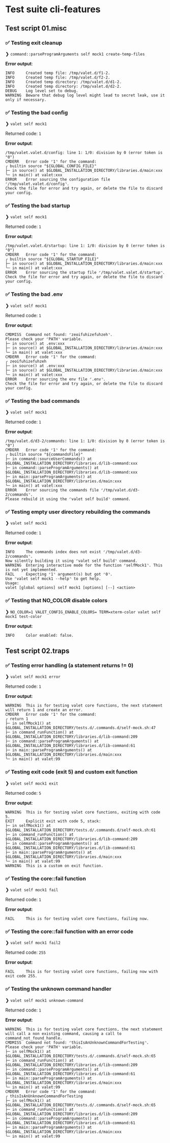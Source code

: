 # Test suite cli-features

## Test script 01.misc

### ✅ Testing exit cleanup

❯ `command::parseProgramArguments self mock1 create-temp-files`

**Error output**:

```text
INFO     Created temp file: /tmp/valet.d/f1-2.
INFO     Created temp file: /tmp/valet.d/f2-2.
INFO     Created temp directory: /tmp/valet.d/d1-2.
INFO     Created temp directory: /tmp/valet.d/d2-2.
DEBUG    Log level set to debug.
WARNING  Beware that debug log level might lead to secret leak, use it only if necessary.
```

### ✅ Testing the bad config

❯ `valet self mock1`

Returned code: `1`

**Error output**:

```text
/tmp/valet.valet.d/config: line 1: 1/0: division by 0 (error token is "0")
CMDERR   Error code ⌜1⌝ for the command:
╭ builtin source "${GLOBAL_CONFIG_FILE}"
├─ in source() at $GLOBAL_INSTALLATION_DIRECTORY/libraries.d/main:xxx
╰─ in main() at valet:xxx
ERROR    Error sourcing the configuration file ⌜/tmp/valet.valet.d/config⌝.
Check the file for error and try again, or delete the file to discard your config.
```

### ✅ Testing the bad startup

❯ `valet self mock1`

Returned code: `1`

**Error output**:

```text
/tmp/valet.valet.d/startup: line 1: 1/0: division by 0 (error token is "0")
CMDERR   Error code ⌜1⌝ for the command:
╭ builtin source "${GLOBAL_STARTUP_FILE}"
├─ in source() at $GLOBAL_INSTALLATION_DIRECTORY/libraries.d/main:xxx
╰─ in main() at valet:xxx
ERROR    Error sourcing the startup file ⌜/tmp/valet.valet.d/startup⌝.
Check the file for error and try again, or delete the file to discard your config.
```

### ✅ Testing the bad .env

❯ `valet self mock1`

Returned code: `1`

**Error output**:

```text
CMDMISS  Command not found: ⌜zeoifuhizefuhzeh⌝.
Please check your ⌜PATH⌝ variable.
├─ in source() at .env:xxx
├─ in source() at $GLOBAL_INSTALLATION_DIRECTORY/libraries.d/main:xxx
╰─ in main() at valet:xxx
CMDERR   Error code ⌜1⌝ for the command:
╭ zeoifuhizefuhzeh
├─ in source() at .env:xxx
├─ in source() at $GLOBAL_INSTALLATION_DIRECTORY/libraries.d/main:xxx
╰─ in main() at valet:xxx
ERROR    Error sourcing the env file ⌜.env⌝.
Check the file for error and try again, or delete the file to discard your config.
```

### ✅ Testing the bad commands

❯ `valet self mock1`

Returned code: `1`

**Error output**:

```text
/tmp/valet.d/d3-2/commands: line 1: 1/0: division by 0 (error token is "0")
CMDERR   Error code ⌜1⌝ for the command:
╭ builtin source "${commandsFile}"
├─ in command::sourceUserCommands() at $GLOBAL_INSTALLATION_DIRECTORY/libraries.d/lib-command:xxx
├─ in command::parseProgramArguments() at $GLOBAL_INSTALLATION_DIRECTORY/libraries.d/lib-command:xxx
├─ in main::parseProgramArguments() at $GLOBAL_INSTALLATION_DIRECTORY/libraries.d/main:xxx
╰─ in main() at valet:xxx
ERROR    Error sourcing the commands file ⌜/tmp/valet.d/d3-2/commands⌝.
Please rebuild it using the ⌜valet self build⌝ command.
```

### ✅ Testing empty user directory rebuilding the commands

❯ `valet self mock1`

Returned code: `1`

**Error output**:

```text
INFO     The commands index does not exist ⌜/tmp/valet.d/d3-2/commands⌝.
Now silently building it using ⌜valet self build⌝ command.
WARNING  Entering interactive mode for the function ⌜selfMock1⌝. This is not yet implemented.
FAIL     Expecting ⌜1⌝ argument(s) but got ⌜0⌝.
Use ⌜valet self mock1 --help⌝ to get help.
Usage:
valet [global options] self mock1 [options] [--] <action>
```

### ✅ Testing that NO_COLOR disable colors

❯ `NO_COLOR=1 VALET_CONFIG_ENABLE_COLORS= TERM=xterm-color valet self mock1 test-color`

**Error output**:

```text
INFO     Color enabled: false.
```

## Test script 02.traps

### ✅ Testing error handling (a statement returns != 0)

❯ `valet self mock1 error`

Returned code: `1`

**Error output**:

```text
WARNING  This is for testing valet core functions, the next statement will return 1 and create an error.
CMDERR   Error code ⌜1⌝ for the command:
╭ return 1
├─ in selfMock1() at $GLOBAL_INSTALLATION_DIRECTORY/tests.d/.commands.d/self-mock.sh:47
├─ in command_runFunction() at $GLOBAL_INSTALLATION_DIRECTORY/libraries.d/lib-command:209
├─ in command::parseProgramArguments() at $GLOBAL_INSTALLATION_DIRECTORY/libraries.d/lib-command:61
├─ in main::parseProgramArguments() at $GLOBAL_INSTALLATION_DIRECTORY/libraries.d/main:xxx
╰─ in main() at valet:99
```

### ✅ Testing exit code (exit 5) and custom exit function

❯ `valet self mock1 exit`

Returned code: `5`

**Error output**:

```text
WARNING  This is for testing valet core functions, exiting with code 5.
EXIT     Explicit exit with code 5, stack:
├─ in selfMock1() at $GLOBAL_INSTALLATION_DIRECTORY/tests.d/.commands.d/self-mock.sh:61
├─ in command_runFunction() at $GLOBAL_INSTALLATION_DIRECTORY/libraries.d/lib-command:209
├─ in command::parseProgramArguments() at $GLOBAL_INSTALLATION_DIRECTORY/libraries.d/lib-command:61
├─ in main::parseProgramArguments() at $GLOBAL_INSTALLATION_DIRECTORY/libraries.d/main:xxx
╰─ in main() at valet:99
WARNING  This is a custom on exit function.
```

### ✅ Testing the core::fail function

❯ `valet self mock1 fail`

Returned code: `1`

**Error output**:

```text
FAIL     This is for testing valet core functions, failing now.
```

### ✅ Testing the core::fail function with an error code

❯ `valet self mock1 fail2`

Returned code: `255`

**Error output**:

```text
FAIL     This is for testing valet core functions, failing now with exit code 255.
```

### ✅ Testing the unknown command handler

❯ `valet self mock1 unknown-command`

Returned code: `1`

**Error output**:

```text
WARNING  This is for testing valet core functions, the next statement will call a non existing command, causing a call to command_not_found_handle.
CMDMISS  Command not found: ⌜thisIsAnUnknownCommandForTesting⌝.
Please check your ⌜PATH⌝ variable.
├─ in selfMock1() at $GLOBAL_INSTALLATION_DIRECTORY/tests.d/.commands.d/self-mock.sh:65
├─ in command_runFunction() at $GLOBAL_INSTALLATION_DIRECTORY/libraries.d/lib-command:209
├─ in command::parseProgramArguments() at $GLOBAL_INSTALLATION_DIRECTORY/libraries.d/lib-command:61
├─ in main::parseProgramArguments() at $GLOBAL_INSTALLATION_DIRECTORY/libraries.d/main:xxx
╰─ in main() at valet:99
CMDERR   Error code ⌜1⌝ for the command:
╭ thisIsAnUnknownCommandForTesting
├─ in selfMock1() at $GLOBAL_INSTALLATION_DIRECTORY/tests.d/.commands.d/self-mock.sh:65
├─ in command_runFunction() at $GLOBAL_INSTALLATION_DIRECTORY/libraries.d/lib-command:209
├─ in command::parseProgramArguments() at $GLOBAL_INSTALLATION_DIRECTORY/libraries.d/lib-command:61
├─ in main::parseProgramArguments() at $GLOBAL_INSTALLATION_DIRECTORY/libraries.d/main:xxx
╰─ in main() at valet:99
```

